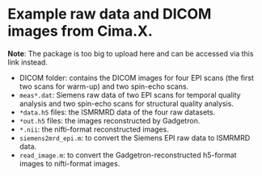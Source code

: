 # Example raw data and DICOM images from Cima.X.
**Note**: The package is too big to upload here and can be accessed via this link instead.
* DICOM folder: contains the DICOM images for four EPI scans (the first two scans for warm-up) and two spin-echo scans.
* `meas*.dat`: Siemens raw data of two EPI scans for temporal quality analysis and two spin-echo scans for structural quality analysis.
* `*data.h5` files: the ISMRMRD data of the four raw datasets.
* `*out.h5` files: the images reconstructed by Gadgetron.
* `*.nii`: the nifti-format reconstructed images.
* `siemens2mrd_epi.m`: to convert the Siemens EPI raw data to ISMRMRD data.
* `read_image.m`: to convert the Gadgetron-reconstructed h5-format images to nifti-format images.
